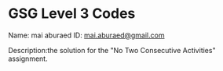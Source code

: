 # GSG Level 3 Codes
Name: mai aburaed
ID: mai.aburaed@gmail.com

Description:the solution for the "No Two Consecutive Activities" assignment.
